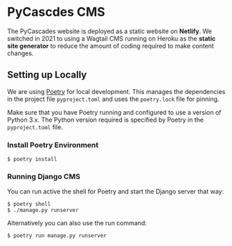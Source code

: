 # PyCascdes CMS

The PyCascades website is deployed as a static website on **Netlify**. We switched in 2021 to using a Wagtail CMS running on Heroku as the **static site generator** to reduce the amount of coding required to make content changes.


## Setting up Locally

We are using [Poetry](https://python-poetry.org/) for local development. This manages the dependencies in the project file `pyproject.toml` and uses the `poetry.lock` file for pinning. 

Make sure that you have Poetry running and configured to use a version of Python 3.x. The Python version required is specified by Poetry in the `pyproject.toml` file.

### Install Poetry Environment

```
$ poetry install
```

### Running Django CMS

You can run active the shell for Poetry and start the Django server that way:

```
$ poetry shell
$ ./manage.py runserver
```

Alternatively you can also use the run command:

```
$ poetry run manage.py runserver
```